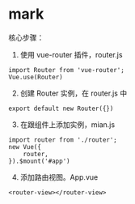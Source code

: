 # mark

核心步骤：

1. 使用 vue-router 插件，router.js

```
import Router from 'vue-router';
Vue.use(Router)
```

2. 创建 Router 实例，在 router.js 中

```
export default new Router({})
```

3. 在跟组件上添加实例，mian.js

```
import router from './router';
new Vue({
    router,
}).$mount('#app')
```

4. 添加路由视图。App.vue

```
<router-view></router-view>
```
